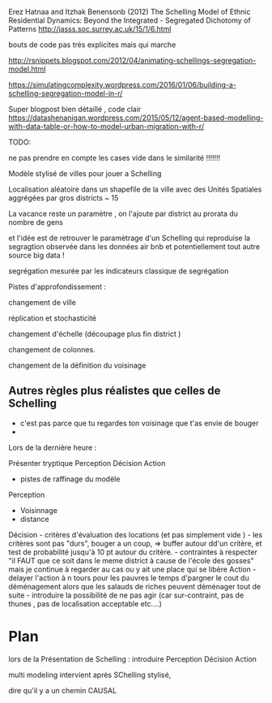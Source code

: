 

Erez Hatnaa and Itzhak Benensonb (2012)
The Schelling Model of Ethnic Residential Dynamics: Beyond the Integrated - Segregated Dichotomy of Patterns
http://jasss.soc.surrey.ac.uk/15/1/6.html


bouts de code pas très explicites mais qui marche 

http://rsnippets.blogspot.com/2012/04/animating-schellings-segregation-model.html

https://simulatingcomplexity.wordpress.com/2016/01/06/building-a-schelling-segregation-model-in-r/


Super blogpost bien détaillé , code clair 
https://datashenanigan.wordpress.com/2015/05/12/agent-based-modelling-with-data-table-or-how-to-model-urban-migration-with-r/

TODO:

ne pas prendre en compte les cases vide  dans le similarité !!!!!!!


Modèle stylisé de villes pour jouer a Schelling 


Localisation aléatoire dans un shapefile de la ville avec des Unités Spatiales aggrégées par gros districts ~ 15


La vacance reste un paramètre , on l'ajoute par district au prorata du nombre de gens

et l'idée est de retrouver le paramètrage d'un Schelling qui reproduise la segragtion observée dans les données air  bnb et potentiellement tout autre source big data !


segrégation mesurée par les indicateurs classique de segrégation




Pistes d'approfondissement :


changement de  ville

réplication et stochasticité 

changement d'échelle (découpage plus fin district )

changement de colonnes.


changement de la définition du voisinage 

 ## Autres règles plus réalistes que celles de Schelling


 - c'est pas parce que tu regardes ton voisinage que t'as envie de bouger 
 - 

Lors de la dernière heure : 

Présenter tryptique  Perception Décision Action 

+ pistes de raffinage du modèle

Perception 
 - Voisinnage 
 - distance 

Décision 
	- critères d'évaluation des locations (et pas simplement vide )
	- les critères sont pas "durs", bouger a un coup, => buffer autour dd'un critère, et test de probabilité jusqu'à 10 pt autour du critère.
 	- contraintes à respecter "il FAUT que ce soit dans le meme district  à cause de l'école des gosses" mais je continue à regarder au cas ou y ait une place qui se libère
Action 
	- delayer l'action à n tours pour les pauvres le temps d'pargner le cout du déménagement alors que les salauds de riches peuvent déménager tout de suite
	- introduire la possibilité de ne pas agir (car sur-contraint, pas de thunes , pas de localisation acceptable etc....)







# Plan


lors de la Présentation de Schelling : introduire Perception Décision Action

multi modeling intervient après SChelling stylisé, 

dire qu'il y a un chemin CAUSAL 




















